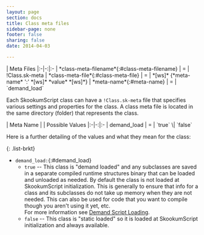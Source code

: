 ```yaml
---
layout: page
section: docs
title: Class meta files
sidebar-page: none
footer: false
sharing: false
date: 2014-04-03

---
```


<div class="table-wrap" markdown="block">
| Meta&nbsp;Files<span class="pad_r2"></span>
|:-|-:|:-
| *class-meta-filename*{:#class-meta-filename} | = | !Class.sk-meta
| *class-meta-file*{:#class-meta-file}         | = | *[ws]* {*meta-name* ':' *[ws]* *value* *[ws]*}
| *meta-name*{:#meta-name}                     | = | `demand_load`<!-- \| `object_id_lookup` \| `object_id_validate`-->

</div>

Each SkookumScript class can have a `!Class.sk-meta` file that specifies various settings and properties for the class. A class meta file is located in the same directory (folder) that represents the class.

<div class="table-wrap" markdown="block">
| Meta&nbsp;Name      |   | Possible Values
|:-|-:|:-
| demand_load         | = | `true` \| `false`

</div>

<!--
| object_id_lookup    | = | `true` \| `false`
| object_id_validate  | = | `none` \| `any` \| `parse` \| `exist` \| `defer`
-->

Here is a further detailing of the values and what they mean for the class:

{: .list-brkt}
- `demand_load:`{:#demand_load}
  - `true` -- This class is "demand loaded" and any subclasses are saved in a separate compiled runtime structures binary that can be loaded and unloaded as needed. By default the class is not loaded at SkookumScript initialization. This is generally to ensure that info for a class and its subclasses do not take up memory when they are not needed. This can also be used for code that you want to compile though you aren't using it yet, etc.<br/>For more information see [Demand Script Loading].
  - `false` -- This class is "static loaded" so it is loaded at SkookumScript initialization and always available.

  
[alphanumeric]: /docs/v3.0/lang/syntax/#alphanumeric
[character]: /docs/v3.0/lang/syntax/#character
[class-name]: #class-name
[Demand Script Loading]: /docs/v3.0/rt/demand-loading/ "More info on Demand Script Loading"
[end-of-line]: /docs/v3.0/lang/syntax/#end-of-line
[Object Id Files]: /docs/v3.0/lang/layout/object-id-files/
[Object Id Identifiers]: /docs/v3.0/lang/identifiers/object-ids/
[symbol-literal]: #symbol-literal
[raw-object-id]: #raw-object-id
[uppercase]: /docs/v3.0/lang/syntax/#uppercase
[ws]: /docs/v3.0/lang/whitespace/

